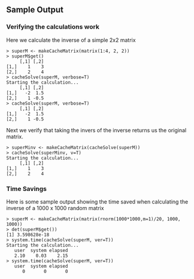 ## Sample Output

### Verifying the calculations work

Here we calculate the inverse of a simple 2x2 matrix

```
> superM <- makeCacheMatrix(matrix(1:4, 2, 2))
> superM$get()
     [,1] [,2]
[1,]    1    3
[2,]    2    4
> cacheSolve(superM, verbose=T)
Starting the calculation...
     [,1] [,2]
[1,]   -2  1.5
[2,]    1 -0.5
> cacheSolve(superM, verbose=T)
     [,1] [,2]
[1,]   -2  1.5
[2,]    1 -0.5
```

Next we verify that taking the invers of the inverse
returns us the original matrix.

```
> superMinv <- makeCacheMatrix(cacheSolve(superM))
> cacheSolve(superMinv, v=T)
Starting the calculation...
     [,1] [,2]
[1,]    1    3
[2,]    2    4
```



### Time Savings

Here is some sample output showing the time saved when calculating the 
inverse of a 1000 x 1000 random matrix

```
> superM <- makeCacheMatrix(matrix(rnorm(1000*1000,m=1)/20, 1000, 1000))
> det(superM$get())
[1] 3.598628e-18
> system.time(cacheSolve(superM, ver=T))
Starting the calculation...
   user  system elapsed 
   2.10    0.03    2.15 
> system.time(cacheSolve(superM, ver=T))
   user  system elapsed 
      0       0       0
```
